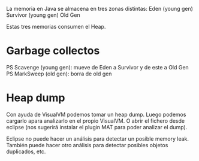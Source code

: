 La memoria en Java se almacena en tres zonas distintas:
Eden (young gen)
Survivor (young gen)
Old Gen

Estas tres memorias consumen el Heap.


# Garbage collectos
PS Scavenge (young gen): mueve de Eden a Survivor y de este a Old Gen
PS MarkSweep (old gen): borra de old gen


# Heap dump
Con ayuda de VisualVM podemos tomar un heap dump.
Luego podemos cargarlo apara analizarlo en el propio VisualVM.
O abrir el fichero desde eclipse (nos sugerirá instalar el plugin MAT para poder analizar el dump).

Eclipse no puede hacer un análisis para detectar un posible memory leak.
También puede hacer otro análisis para detectar posibles objetos duplicados, etc.
